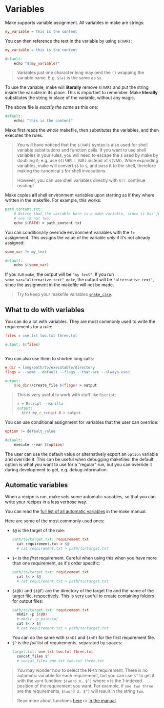 # Variables

Make supports variable assignment. All variables in make are strings:
```makefile
my_variable = this is the content
```
You can then reference the text in the variable by using `$(VAR)`:
```makefile
my_variable = this is the content

default:
	echo "$(my_variable)"
```
> Variables just one character long may omit the `()` wrapping the variable name.
> E.g. `$(a)` is the same as `$a`. 

To use the variable, make will **literally** remove `$(VAR)` and put the string
inside the variable in its place.
This is important to remember.
Make **literally** substitutes the string in place of the variable, without
any magic.

The above file is *exactly the same* as this one:
```makefile
default:
	echo: "this is the content"
```


Make first reads the *whole* makefile, then substitutes the variables, and then
executes the rules.

> You will have noticed that the `$(VAR)` syntax is also used for shell variable
> substitutions and function calls.
> If you want to use *shell* variables in your rules, you will need to escape the
> `$` used by make by doubling it; e.g. use `$$(SHELL_VAR)` instead of `$(VAR)`.
> While expanding variables, make will convert `$$` to `$`, and pass it to the
> shell, therefore making the canonical `$` for shell invocations.
>
> However, you can use shell variables directly with `$()`: continue reading!

Make copies **all** shell environment variables upon starting as if they where
written in the makefile.
For example, this works:
```makefile
path_content.txt:
	# Notice that the variable here is a make variable, since it has just
	# one \$ not two.
	echo $(PATH) > path_content.txt
```

You can conditionally override environment variables with the `?=` assignment.
This assigns the value of the variable *only* if it's not already assigned:
```makefile
some_var ?= my_text

default:
	echo $(some_var)
```
If you run `make`, the output will be `"my text"`.
If you run `some_var="alternative text" make`, the output will be `"alternative text"`,
since the assignment in the makefile will not be made.

> Try to keep your makefile variables [`snake_case`](https://en.wikipedia.org/wiki/Snake_case).

## What to do with variables
You can do a lot with variables.
They are most commonly used to write the requirements for a rule:
```makefile
files = one.txt two.txt three.txt

output: $(files)
    ...
```
You can also use them to shorten long calls:
```makefile
e_dir = long/path/to/executable/directory
flags = --some --default --flags --that-are --always-used

output:
	$(e_dir)/create_file $(flags) > output
```

> This is very useful to work with stuff like `Rscript`:
> ```makefile
> r = Rscript --vanilla
> output:
> 	$(r) my_r_script.R > output
> ```

You can use conditional assignment for variables that the user can override:
```makefile
option ?= default_value

default:
	execute --var $(option)
```
The user can use the default value or alternatively export an `option` variable
and override it.
This can be useful when debugging makefiles: the default option is what you
want to use for a "regular" run, but you can override it during development to
get, e.g. debug information.

## Automatic variables
When a recipe is run, make sets some automatic variables, so that you can
write your recipes in a less verbose way.

You can read the [full list of all automatic variables](https://www.gnu.org/software/make/manual/html_node/Automatic-Variables.html)
in the make manual.

Here are some of the most commonly used ones:

- `$@` is the target of the rule:
  ```makefile
  path/to/target.txt: requirement.txt
  	cat requirement.txt > $@
  	# cat requirement.txt > path/to/target.txt
  ```
- `$<` is the *first* requirement. Careful when using this when you have more than
  one requirement, as it's order specific:
  ```makefile
  path/to/target.txt: requirement.txt
  	cat $< > $@
  	# cat requirement.txt > path/to/target.txt
  ```
- `$(@D)` and `$(@F)` are the directory of the target file and the name of the
  target file, respectively.
  This is very useful to create containing folders for output files:
  ```makefile
  path/to/target.txt: requirement.txt
  	mkdir -p $(@D)
  	# mkdir -p path/to/
  	cat $< > $@
  	# cat requirement.txt > path/to/target.txt
  ```
  You can do the same with `$(<D)` and `$(<F)` for the first requirement file.
- `$^` is the *full* list of requirements, separated by spaces:
  ```makefile
  target.txt: one.txt two.txt three.txt
  	concat_files $^
  	# concat_files one.txt two.txt three.txt
  ```

> You may wonder how to select the N-th requirement.
> There is no automatic variable for each requirement, but you can use `$^` to
> get it with the `word` function: `$(word n, $^)` where `n` is the 1-indexed
> position of the requirement you want.
> For example, if `one two three` are the requirements, `$(word 2, $^)` will
> result in the string `two`.
>
> Read more about functions [here](functions.md) or
> [in the manual](https://www.gnu.org/software/make/manual/html_node/Functions.html).

